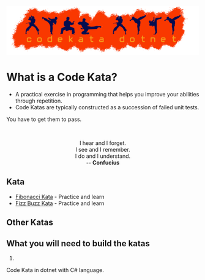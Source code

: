 <p align="center">
    <img src="./codekata.png" width="2000"/>
</p>

# **What is a Code Kata?**

* A practical exercise in programming that helps you improve your abilities through repetition.
* Code Katas are typically constructed as a succession of failed unit tests.

You have to get them to pass.

<br>
<p style="text-align: center;">
I hear and I forget. <br>
I see and I remember. <br>
I do and I understand. <br>
<b>-- Confucius</b></center></p>


## Kata

* [Fibonacci Kata](./kata/fibonacci) - Practice and learn
* [Fizz Buzz Kata](./kata/fizzbuzz) - Practice and learn


## Other Katas


## What you will need to build the katas
1. 

Code Kata in dotnet with C# language.
